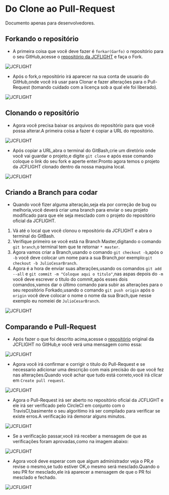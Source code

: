 # Do Clone ao Pull-Request

Documento apenas para desenvolvedores.

## Forkando o repositório

- A primeira coisa que você deve fazer é `forkar(Garfo)` o repositório para o seu GitHub,acesse o [repositório da JCFLIGHT](https://github.com/JCFLIGHT/JCFLIGHT) e faça o Fork.

![JCFLIGHT](Fork.png)

- Após o fork,o repositório irá aparecer na sua conta de usuario do GitHub,onde você irá usar para Clonar e fazer alterações para o Pull-Request (tomando cuidado com a licença sob a qual ele foi liberado).


![JCFLIGHT](Forked.png)

## Clonando o repositório

- Agora você precisa baixar os arquivos do repositório para que você possa alterar.A primeira coisa a fazer é copiar a URL do repositório.

![JCFLIGHT](Clone.png)

- Após copiar a URL,abra o terminal do GitBash,crie um diretório onde você vai guardar o projeto,e digite `git clone` e após esse comando coloque o link do seu fork e aperte enter.Pronto agora temos o projeto da JCFLIGHT clonado dentro da nossa maquina local.

![JCFLIGHT](Clonado.png)

## Criando a Branch para codar

- Quando você fizer alguma alteração,seja ela por correção de bug ou melhoria,você deverá criar uma branch para enviar o seu projeto modificado para que ele seja mesclado com o projeto do repositório oficial da JCFLIGHT.

1. Vá até o local que você clonou o repositório da JCFLIGHT e abra o terminal do GitBash.
2. Verifique primeiro se você está na Branch Master,digitando o comando `git branch`,o terminal tem que te retornar `* master`.
3. Agora vamos criar a Branch,usando o comando `git checkout -b`,após o `-b` você deve colocar um nome para a sua Branch,por exemplo:`git checkout -b JulioCesarBranch`.
4. Agora é a hora de enviar suas alterações,usando os comandos `git add --all` e `git commit -m "Coloque aqui o titulo"`,nas aspas depois do `-m` você deve escrever o titulo do commit,após esses dois comandos,vamos dar o último comando para subir as alterações para o seu repositório Forkado,usando o comando `git push origin` após o `origin` você deve colocar o nome o nome da sua Brach,que nesse exemplo eu nomeiei de `JulioCesarBranch`.

![JCFLIGHT](PullRequest.png)

## Comparando e Pull-Request

- Após fazer o que foi descrito acima,acesse o [repositório](https://github.com/JCFLIGHT/JCFLIGHT) original da JCFLIGHT no GitHub,e você verá uma mensagem como essa:

![JCFLIGHT](Compare&PR.png)

- Agora você irá confirmar e corrigir o titulo do Pull-Request e se necessario adicionar uma descrição com mais precisão do que você fez nas alterações.Quando você achar que tudo está correto,você irá clicar em `Create pull request`.

![JCFLIGHT](OpenPR.png)

- Agora o Pull-Request irá ser aberto no repositório oficial da JCFLIGHT e ele irá ser verificado pelo CircleCI em conjunto com o TravisCI,basimente o seu algoritimo irá ser compilado para verificar se existe erros.A verificação irá demorar alguns minutos.

![JCFLIGHT](CircleCIVerif.png)

- Se a verificação passar,você irá receber a mensagem de que as verificações foram aprovadas,como na imagem abaixo:

![JCFLIGHT](CircleCISuccess.png)

- Agora você deve esperar com que algum administrador veja o PR,e revise o mesmo,se tudo estiver OK,o mesmo será mesclado.Quando o seu PR for mesclado,ele irá aparecer a mensagem de que o PR foi mesclado e fechado.

![JCFLIGHT](Merge.png)